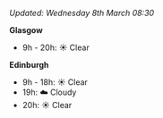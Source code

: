 *Updated: Wednesday 8th March 08:30*

**Glasgow**

* 9h - 20h: :sunny: Clear

**Edinburgh**

* 9h - 18h: :sunny: Clear
* 19h: :cloud: Cloudy
* 20h: :sunny: Clear
